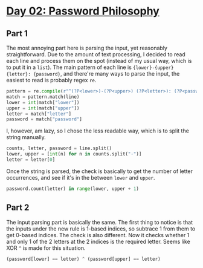 # [Day 02: Password Philosophy](https://adventofcode.com/2020/day/2)

## Part 1

The most annoying part here is parsing the input, yet reasonably straightforward.
Due to the amount of text processing, I decided to read each line and process them
on the spot (instead of my usual way, which is to put it in a `list`). The main
pattern of each line is `{lower}-{upper} {letter}: {password}`, and there're many
ways to parse the input, the easiest to read is probably regex `re`.

```py
pattern = re.compile(r"^(?P<lower>)-(?P<upper>) (?P<letter>): (?P<password>)$")
match = pattern.match(line)
lower = int(match["lower"])
upper = int(match["upper"])
letter = match["letter"]
password = match["password"]
```

I, however, am lazy, so I chose the less readable way, which is to split the
string manually.

```py
counts, letter, password = line.split()
lower, upper = [int(n) for n in counts.split("-")]
letter = letter[0]
```

Once the string is parsed, the check is basically to get the number of letter
occurrences, and see if it's in the between `lower` and `upper`.

```py
password.count(letter) in range(lower, upper + 1)
```

## Part 2

The input parsing part is basically the same. The first thing to notice is that the
inputs under the new rule is 1-based indices, so subtrace 1 from them to get
0-based indices. The check is also different. Now it checks whether 1 and only 1 of
the 2 letters at the 2 indices is the required letter. Seems like XOR `^` is made
for this situation.

```py
(password[lower] == letter) ^ (password[upper] == letter)
```
